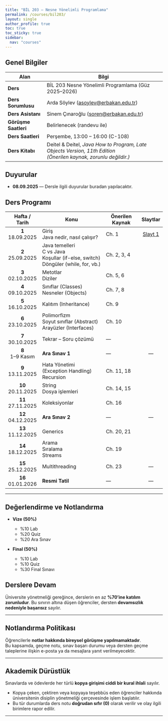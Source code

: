 ```yaml
---
title: "BİL 203 — Nesne Yönelimli Programlama"
permalink: /courses/bil203/
layout: single
author_profile: true
toc: true
toc_sticky: true
sidebar:
  nav: "courses"
---
```


## Genel Bilgiler

| Alan             | Bilgi |
|------------------|-------|
| **Ders** | BİL 203 Nesne Yönelimli Programlama (Güz 2025–2026) |
| **Ders Sorumlusu** | Arda Söylev ([asoylev@erbakan.edu.tr](mailto:asoylev@erbakan.edu.tr)) |
| **Ders Asistanı**  | Sinem Çınaroğlu ([soren@erbakan.edu.tr](mailto:soren@erbakan.edu.tr))|
| **Görüşme Saatleri** | Belirlenecek (randevu ile) |
| **Ders Saatleri**  | Perşembe, 13:00 – 16:00 (C-108) |
| **Ders Kitabı**    | Deitel & Deitel, *Java How to Program, Late Objects Version, 11th Edition* <br> *(Önerilen kaynak, zorunlu değildir.)* |




## Duyurular
- **08.09.2025** — Dersle ilgili duyurular buradan yapılacaktır.


## Ders Programı

| Hafta / Tarih        | Konu | Önerilen Kaynak | Slaytlar |
|:--------------------:|------|-----------------|:--------:|
| **1** <br> 18.09.2025 | Giriş <br> Java nedir, nasıl çalışır? | Ch. 1 | [Slayt 1](/assets/slides/bil203/Week01.pdf) |
| **2** <br> 25.09.2025 | Java temelleri <br> C vs Java <br> Koşullar (if-else, switch) <br> Döngüler (while, for, vb.) | Ch. 2, 3, 4 |  |
| **3** <br> 02.10.2025 | Metotlar <br> Diziler | Ch. 5, 6 |  |
| **4** <br> 09.10.2025 | Sınıflar (Classes) <br> Nesneler (Objects) | Ch. 7, 8 |  |
| **5** <br> 16.10.2025 | Kalıtım (Inheritance) | Ch. 9 |  |
| **6** <br> 23.10.2025 | Polimorfizm <br> Soyut sınıflar (Abstract) <br> Arayüzler (Interfaces) | Ch. 10 | |
| **7** <br> 30.10.2025 | Tekrar – Soru çözümü | — |  |
| **8** <br> 1–9 Kasım  | **Ara Sınav 1** | — | — |
| **9** <br> 13.11.2025 | Hata Yönetimi (Exception Handling) <br> Recursion | Ch. 11, 18 |  |
| **10** <br> 20.11.2025 | String <br> Dosya işlemleri | Ch. 14, 15 |  |
| **11** <br> 27.11.2025 | Koleksiyonlar | Ch. 16 |  |
| **12** <br> 04.12.2025 | **Ara Sınav 2** | — | — |
| **13** <br> 11.12.2025 | Generics | Ch. 20, 21 |  |
| **14** <br> 18.12.2025 | Arama <br> Sıralama <br> Streams | Ch. 19 |  |
| **15** <br> 25.12.2025 | Multithreading | Ch. 23 | — |
| **16** <br> 01.01.2026 | **Resmi Tatil** | — | — |

---

## Değerlendirme ve Notlandırma

- **Vize (50%)**
  - %10 Lab
  - %20 Quiz
  - %20 Ara Sınav 

- **Final (50%)**
  - %10 Lab
  - %10 Quiz
  - %30 Final Sınavı


## Derslere Devam
Üniversite yönetmeliği gereğince, derslerin en az **%70’ine katılım zorunludur**. Bu sınırın altına düşen öğrenciler, dersten **devamsızlık nedeniyle başarısız** sayılır.

---

## Notlandırma Politikası
Öğrencilerle **notlar hakkında bireysel görüşme yapılmamaktadır**.  
Bu kapsamda, geçme notu, sınav başarı durumu veya dersten geçme taleplerine ilişkin e-posta ya da mesajlara yanıt verilmeyecektir.

---

## Akademik Dürüstlük
Sınavlarda ve ödevlerde her türlü **kopya girişimi ciddi bir kural ihlali** sayılır.  
- Kopya çeken, çektiren veya kopyaya teşebbüs eden öğrenciler hakkında üniversitenin disiplin yönetmeliği çerçevesinde işlem başlatılır.  
- Bu tür durumlarda ders notu **doğrudan sıfır (0)** olarak verilir ve olay ilgili birimlere rapor edilir.  

---

